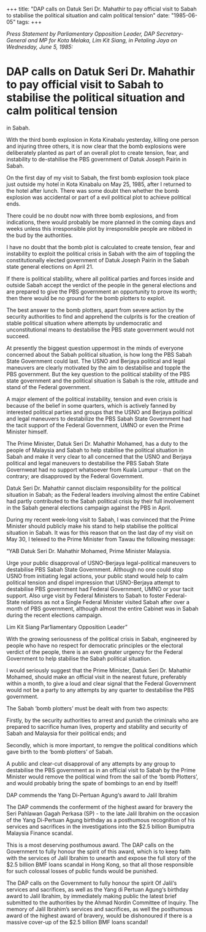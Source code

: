 +++ 
title: "DAP calls on Datuk Seri Dr. Mahathir to pay official visit to Sabah to stabilise the political situation and calm political tension"
date: "1985-06-05"
tags:
+++

_Press Statement by Parliamentary Opposition Leader, DAP Secretary-General and MP for Kota Melaka, Lim Kit Siang, in Petaling Jaya on Wednesday, June 5, 1985:_

# DAP calls on Datuk Seri Dr. Mahathir to pay official visit to Sabah to stabilise the political situation and calm political tension
in Sabah. 

With the third bomb explosion in Kota Kinabalu yesterday, killing one person and injuring three others, it is now clear that the bomb explosions were deliberately planted as part of an overall plot to create tension, fear, and instability to de-stahilise the PBS government of Datuk Joseph Pairin in Sabah.</u>

On the first day of my visit to Sabah, the first bomb explosion took place just 
outside my hotel in Kota Kinabalu on May 25, 1985, after I returned to the 
hotel after lunch. There was some doubt then whether the bomb explosion was 
accidental or part of a evil political plot to achieve political ends.

There could be no doubt now with three bomb explosions, and from
indications, there would probably be more planned in the coming days and weeks
unless this irresponsible plot by irresponsible people are nibbed in the bud
by the authorities.

I have no doubt that the bomb plot is calculated to create tension, fear and 
instability to exploit the political crisis in Sabah with the aim
of toppling the constitutionally elected government of Datuk Joseph Pairin 
in the Sabah state general elections on April 21.

If there is political stability, where all political parties and
forces inside and outside Sabah accept the verdict of the people in the general
elections and are prepared to give the PBS government an opportunity to
prove its worth; then there would be no ground for the bomb plotters to
exploit.

The best answer to the bomb plotters, apart from severe action by 
the security authorities to find and apprehend the culprits is for the
creation of stable political situation where attempts by undemocratic and
unconstitutional means to destabilise the PBS state government would
not succeed.

At presently the biggest question uppermost in the minds of
everyone concerned about the Sabah political situation, is how long the
PBS Sabah State Government could last. The USNO and Berjaya political
and legal maneuvers are clearly motivated by the aim to destabilise and
topple the PBS government. But the key question to the political stability
of the PBS state government and the political situation is Sabah is the
role, attitude and stand of the Federal government.


A major element of the political instability, tension and even
crisis is because of the belief in some quarters, which is actively fanned by
interested political parties and groups that the USNO and Berjaya political
and legal maneuvers to destabilize the PBS Sabah State Government had the
tacit support of the Federal Government, UMNO or even the Prime Minister
himself.

The Prime Minister, Datuk Seri Dr. Mahathir Mohamed, has a
duty to the people of Malaysia and Sabah to help stabilise the political 
situation in Sabah and make it very clear to all concerned that the USNO and 
Berjaya political and legal maneuvers to destabilise the PBS
Sabah State Governweat had no support whatsoever from Kuala Lumpur - that
on the contrary; are disapproved by the Federal Government.

Datuk Seri Dr. Mahathir cannot disclaim responsibility for the
political situation in Sabah; as the Federal leaders involving almost the entire
Cabinet had partly contributed to the Sabah political crisis by their full
involvement in the Sabah general elections campaign against the PBS in April.

During my recent week-long visit to Sabah, I was convinced that the
Prime Minister should publicly make his stand to help stabilise the political
situation in Sabah. It was for this reason that on the last day of my visit
on May 30, I telexed to the Prime Minister from Tawau the following message:

“YAB Datuk Seri Dr. Mahathir Mohamed,
Prime Minister
Malaysia.

Urge your public disapproval of USNO-Berjaya legal-political 
maneuvers to destabilise PBS Sabah State Government.
Although no one could stop USNO from initiating legal actions, your
public stand would help to calm political tension and dispel
impression that USNO-Berjaya attempt to destabilise PBS government
had Federal Government, UMNO or your tacit support. Also urge visit
by Federal Ministers to Sabah to foster Federal-State relations as
not a Single Federal Minister visited Sabah after over a month of
PBS government, although almost the entire Cabinet was in Sabah
during the recent elections campaign.

Lim Kit Siang
Par1iamentary Opposition Leader”

With the growing seriousness of the political crisis in Sabah,
engineered by people who have no respect for democratic principles or the
electoral verdict of the people, there is an even greater urgency for the
Federal Government to help stabilise the Sabah political situation.


I would seriously suggest that the Prime Minister, Datuk Seri Dr. Mahathir
Mohamed, should make an official visit in the nearest future, preferably
within a month, to give a loud and clear signal that the Federal Government 
would not be a party to any attempts by any quarter to destabilise the PBS
government.

The Sabah ‘bomb plotters’ must be dealt with from two aspects:

Firstly, by the security authorities to arrest and punish the
criminals who are prepared to sacrifice human lives, property
and stability and security of Sabah and Malaysia for their
political ends; and

Secondly, which is more important, to remgve the political conditions
which gave birth to the ‘bomb plotters’ of Sabah.

A public and clear-cut disapproval of any attempts by any group to
destabilise the PBS government as in an official visit to Sabah by the
Prime Minister would remove the political wind from the sail of the ‘bomb
Plotters’, and would probably bring the spate of bombings to an end by itself!

DAP commends the Yang Di-Pertuan Agung‘s award to Jalil Ibrahim

The DAP commends the confermemt of the highest award for bravery 
the Seri Pahlawan Gagah Perkasa (SP) - to the late Jalil Ibrahim on the occasion 
of the Yang Di-Pertuan Agung birthday as a posthumous recognition
of his services and sacrifices in the investigations into the $2.5 billion 
Bumiputra Malaysia Finance scandal.

This is a most deserving posthumous award. The DAP calls on the
Government to fully honour the spirit of this award, which is to keep faith
with the services of Jalil Ibrahim to unearth and expose the full story
of the $2.5 billion BMF loans scandal in Hong Kong, so that all those
responsible for such colossal losses of public funds would be punished.

The DAP calls on the Government to fully honour the spirit Of
Jalil‘s services and sacrifices, as well as the Yang di Pertuan Agung‘s
birthday award to Jalil Ibrahim, by immediately making public the latest
brief submitted to the authorities by the Ahmad Nordin Committee of
Inquiry. The memory of Jalil Ibrahim’s services and sacrifices, as well the
posthumous award of the highest award of bravery, would be dishonoured if there
is a massive cover-up of the $2.5 billion BMF loans scandal!
 
